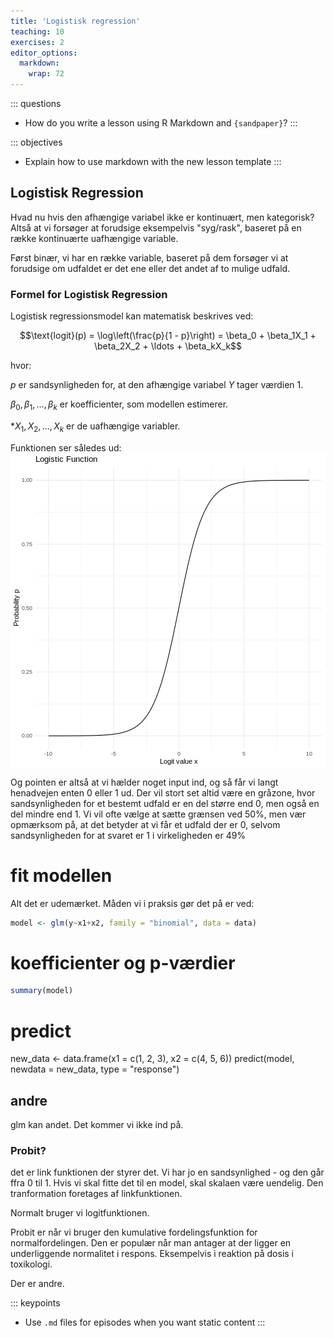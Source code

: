 ```yaml
---
title: 'Logistisk regression'
teaching: 10
exercises: 2
editor_options: 
  markdown: 
    wrap: 72
---
```


::: questions
-   How do you write a lesson using R Markdown and `{sandpaper}`?
:::

::: objectives
-   Explain how to use markdown with the new lesson template
:::

## Logistisk Regression

Hvad nu hvis den afhængige variabel ikke er kontinuært, men kategorisk?
Altså at vi forsøger at forudsige eksempelvis "syg/rask", baseret på en
række kontinuærte uafhængige variable.

Først binær, vi har en række variable, baseret på dem forsøger vi at
forudsige om udfaldet er det ene eller det andet af to mulige udfald.

### Formel for Logistisk Regression

Logistisk regressionsmodel kan matematisk beskrives ved:

$$\text{logit}(p) = \log\left(\frac{p}{1 - p}\right) = \beta_0 + \beta_1X_1 + \beta_2X_2 + \ldots + \beta_kX_k$$

hvor: 

$p$ er sandsynligheden for, at den afhængige variabel $Y$ tager
værdien 1. 

$\beta_0, \beta_1, \ldots, \beta_k$ er koefficienter, som
modellen estimerer. 

\*$X_1, X_2, \ldots, X_k$ er de uafhængige
variabler.


Funktionen ser således ud:
<img src="fig/regression3-rendered-logit_func_plot-1.png" style="display: block; margin: auto;" />

Og pointen er altså at vi hælder noget input ind, og så får vi
langt henadvejen enten 0 eller 1 ud. Der vil stort set altid
være en gråzone, hvor sandsynligheden for et bestemt udfald er
en del større end 0, men også en del mindre end 1. Vi vil 
ofte vælge at sætte grænsen ved 50%, men vær opmærksom på, at 
det betyder at vi får et udfald der er 0, selvom sandsynligheden
for at svaret er 1 i virkeligheden er 49%


# fit modellen

Alt det er udemærket. Måden vi i praksis gør det på er ved:

``` r
model <- glm(y~x1+x2, family = "binomial", data = data)
```

# koefficienter og p-værdier


``` r
summary(model)
```




# predict

new_data \<- data.frame(x1 = c(1, 2, 3), x2 = c(4, 5, 6)) predict(model,
newdata = new_data, type = "response")

## andre

glm kan andet. Det kommer vi ikke ind på.

### Probit?

det er link funktionen der styrer det. Vi har jo en sandsynlighed - og
den går ffra 0 til 1. Hvis vi skal fitte det til en model, skal skalaen
være uendelig. Den tranformation foretages af linkfunktionen.

Normalt bruger vi logitfunktionen.

Probit er når vi bruger den kumulative fordelingsfunktion for
normalfordelingen. Den er populær når man antager at der ligger en
underliggende normalitet i respons. Eksempelvis i reaktion på dosis i
toxikologi.

Der er andre.

::: keypoints
-   Use `.md` files for episodes when you want static content
:::
